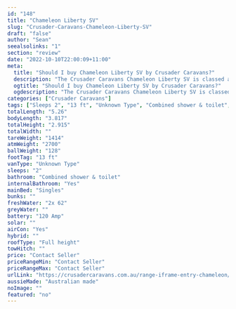 ```yaml
---
id: "148"
title: "Chameleon Liberty SV"
slug: "Crusader-Caravans-Chameleon-Liberty-SV"
draft: "false"
author: "Sean"
seealsolinks: "1"
section: "review"
date: "2022-10-10T22:00:09+11:00"
meta:
  title: "Should I buy Chameleon Liberty SV by Crusader Caravans?"
  description: "The Crusader Caravans Chameleon Liberty SV is classed as Unknown Type, and sleeps 2 people. It is Australian made and comes in at 13 ft. It generally has Combined shower & toilet."
  ogtitle: "Should I buy Chameleon Liberty SV by Crusader Caravans?"
  ogdescription: "The Crusader Caravans Chameleon Liberty SV is classed as Unknown Type, and sleeps 2 people. It is Australian made and comes in at 13 ft. It generally has Combined shower & toilet."
categories: ["Crusader Caravans"]
tags: ["Sleeps 2", "13 ft", "Unknown Type", "Combined shower & toilet", "Full height", "Price Unknown", "Australian made"]
totalLength: "5.26"
bodyLength: "3.817"
totalHeight: "2.915"
totalWidth: ""
tareWeight: "1414"
atmWeight: "2700"
ballWeight: "128"
footTag: "13 ft"
vanType: "Unknown Type"
sleeps: "2"
bathroom: "Combined shower & toilet"
internalBathroom: "Yes"
mainBed: "Singles"
bunks: ""
freshWater: "2x 62"
greyWater: ""
battery: "120 Amp"
solar: ""
airCon: "Yes"
hybrid: ""
roofType: "Full height"
towHitch: ""
price: "Contact Seller"
priceRangeMin: "Contact Seller"
priceRangeMax: "Contact Seller"
urlLink: "https://crusadercaravans.com.au/range-iframe-entry-chameleon/"
aussieMade: "Australian made"
noImage: ""
featured: "no"
---
```

